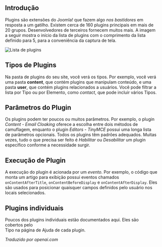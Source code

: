 <!-- Filename: jdocmanual?manual=user&heading=plugins&filename=about-plugins.md / Display title: Sobre Plugins -->

## Introdução

Plugins são extensões do Joomla! que fazem algo *nos bastidores* em resposta a um gatilho. Existem cerca de 160 plugins principais em mais de 20 grupos. Desenvolvedores de terceiros fornecem muitos mais. A imagem a seguir mostra o início da lista de plugins com o comprimento da lista definido para 5, para a conveniência da captura de tela.

![Lista de plugins](../../../en/images/plugins/plugins-list.png "Lista de plugins")

## Tipos de Plugins

Na pasta de plugins do seu site, você verá os tipos. Por exemplo, você verá uma pasta **content**, que contém plugins que manipulam conteúdo, e uma pasta **user**, que contém plugins relacionados a usuários. Você pode filtrar a lista por Tipo ou por Elemento, como *contact*, que pode incluir vários Tipos.

## Parâmetros do Plugin

Os plugins podem ter poucos ou muitos parâmetros. Por exemplo, o plugin *Content - Email Cloaking* oferece a escolha entre dois métodos de camuflagem, enquanto o plugin *Editors - TinyMCE* possui uma longa lista de parâmetros opcionais. Todos os plugins têm padrões adequados. Muitas vezes, tudo o que precisa ser feito é *Habilitar* ou *Desabilitar* um plugin específico conforme a necessidade surgir.

## Execução de Plugin

A execução do plugin é acionada por um *evento*. Por exemplo, o código que monta um artigo para exibição possui eventos chamados `onContentAfterTitle`, `onContentBeforeDisplay` e `onContentAfterDisplay`. Eles são usados para posicionar quaisquer campos definidos pelo usuário nos locais selecionados.  

## Plugins individuais

Poucos dos plugins individuais estão documentados aqui. Eles são cobertos pelo  
Tipo na página de Ajuda de cada plugin.

*Traduzido por openai.com*  

